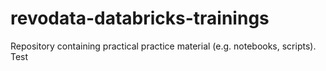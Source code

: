 # revodata-databricks-trainings
Repository containing practical practice material (e.g. notebooks, scripts).
Test
